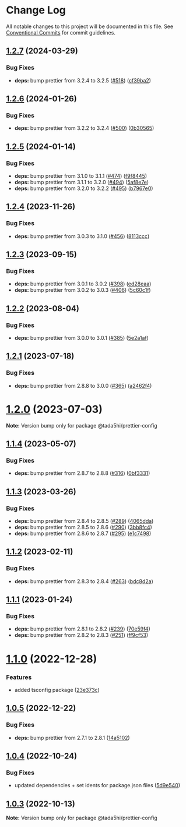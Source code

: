 # Change Log

All notable changes to this project will be documented in this file.
See [Conventional Commits](https://conventionalcommits.org) for commit guidelines.

## [1.2.7](https://github.com/tada5hi/javascript/compare/prettier-config-v1.2.6...prettier-config-v1.2.7) (2024-03-29)


### Bug Fixes

* **deps:** bump prettier from 3.2.4 to 3.2.5 ([#518](https://github.com/tada5hi/javascript/issues/518)) ([cf39ba2](https://github.com/tada5hi/javascript/commit/cf39ba22253ef123705776a1165d8c35671d53f2))

## [1.2.6](https://github.com/tada5hi/javascript/compare/prettier-config-v1.2.5...prettier-config-v1.2.6) (2024-01-26)


### Bug Fixes

* **deps:** bump prettier from 3.2.2 to 3.2.4 ([#500](https://github.com/tada5hi/javascript/issues/500)) ([0b30565](https://github.com/tada5hi/javascript/commit/0b30565b1808bce4b84b4269da5243266b87b8f4))

## [1.2.5](https://github.com/tada5hi/javascript/compare/prettier-config-v1.2.4...prettier-config-v1.2.5) (2024-01-14)


### Bug Fixes

* **deps:** bump prettier from 3.1.0 to 3.1.1 ([#474](https://github.com/tada5hi/javascript/issues/474)) ([f9f8445](https://github.com/tada5hi/javascript/commit/f9f8445dece26b8fe9e9bfdfc478edb9ba9c8edc))
* **deps:** bump prettier from 3.1.1 to 3.2.0 ([#494](https://github.com/tada5hi/javascript/issues/494)) ([5af8e7e](https://github.com/tada5hi/javascript/commit/5af8e7e631e757f62669190399ae213cbd7c52ed))
* **deps:** bump prettier from 3.2.0 to 3.2.2 ([#495](https://github.com/tada5hi/javascript/issues/495)) ([b7967e0](https://github.com/tada5hi/javascript/commit/b7967e03a4f778c1d6ae788efec136390ca0d3ed))

## [1.2.4](https://github.com/tada5hi/javascript/compare/@tada5hi/prettier-config@1.2.3...@tada5hi/prettier-config@1.2.4) (2023-11-26)


### Bug Fixes

* **deps:** bump prettier from 3.0.3 to 3.1.0 ([#456](https://github.com/tada5hi/javascript/issues/456)) ([8113ccc](https://github.com/tada5hi/javascript/commit/8113ccc94ecaae0a83e5cc92322be9e2fa887575))





## [1.2.3](https://github.com/tada5hi/javascript/compare/@tada5hi/prettier-config@1.2.2...@tada5hi/prettier-config@1.2.3) (2023-09-15)


### Bug Fixes

* **deps:** bump prettier from 3.0.1 to 3.0.2 ([#398](https://github.com/tada5hi/javascript/issues/398)) ([ed28eaa](https://github.com/tada5hi/javascript/commit/ed28eaa4d5318fb69ad84689c19634c0d1edd712))
* **deps:** bump prettier from 3.0.2 to 3.0.3 ([#406](https://github.com/tada5hi/javascript/issues/406)) ([5c60c1f](https://github.com/tada5hi/javascript/commit/5c60c1f0fab5553f1deb106277090eedd6d169c2))





## [1.2.2](https://github.com/tada5hi/javascript/compare/@tada5hi/prettier-config@1.2.1...@tada5hi/prettier-config@1.2.2) (2023-08-04)


### Bug Fixes

* **deps:** bump prettier from 3.0.0 to 3.0.1 ([#385](https://github.com/tada5hi/javascript/issues/385)) ([5e2a1af](https://github.com/tada5hi/javascript/commit/5e2a1afea277e58c57da447f0ddd0f4d1bc98f97))





## [1.2.1](https://github.com/tada5hi/javascript/compare/@tada5hi/prettier-config@1.2.0...@tada5hi/prettier-config@1.2.1) (2023-07-18)


### Bug Fixes

* **deps:** bump prettier from 2.8.8 to 3.0.0 ([#365](https://github.com/tada5hi/javascript/issues/365)) ([a2462f4](https://github.com/tada5hi/javascript/commit/a2462f4e19e6e4e2a97fc0a9504f5f66717cef16))





# [1.2.0](https://github.com/tada5hi/javascript/compare/@tada5hi/prettier-config@1.1.4...@tada5hi/prettier-config@1.2.0) (2023-07-03)

**Note:** Version bump only for package @tada5hi/prettier-config





## [1.1.4](https://github.com/tada5hi/javascript/compare/@tada5hi/prettier-config@1.1.3...@tada5hi/prettier-config@1.1.4) (2023-05-07)


### Bug Fixes

* **deps:** bump prettier from 2.8.7 to 2.8.8 ([#316](https://github.com/tada5hi/javascript/issues/316)) ([0bf3331](https://github.com/tada5hi/javascript/commit/0bf3331c8cdc8fc7cf27bf58989b176d6613a63a))





## [1.1.3](https://github.com/tada5hi/javascript/compare/@tada5hi/prettier-config@1.1.2...@tada5hi/prettier-config@1.1.3) (2023-03-26)


### Bug Fixes

* **deps:** bump prettier from 2.8.4 to 2.8.5 ([#289](https://github.com/tada5hi/javascript/issues/289)) ([4065dda](https://github.com/tada5hi/javascript/commit/4065dda1baab33aaa29ef3d258aac87a0d28f44e))
* **deps:** bump prettier from 2.8.5 to 2.8.6 ([#290](https://github.com/tada5hi/javascript/issues/290)) ([3bb8fc4](https://github.com/tada5hi/javascript/commit/3bb8fc44a439b83576b0a8a8787afe3c22759245))
* **deps:** bump prettier from 2.8.6 to 2.8.7 ([#295](https://github.com/tada5hi/javascript/issues/295)) ([e1c7498](https://github.com/tada5hi/javascript/commit/e1c7498bf9ce6fa4c8ff6279a2d06a60fb0cbe2a))





## [1.1.2](https://github.com/tada5hi/javascript/compare/@tada5hi/prettier-config@1.1.1...@tada5hi/prettier-config@1.1.2) (2023-02-11)


### Bug Fixes

* **deps:** bump prettier from 2.8.3 to 2.8.4 ([#263](https://github.com/tada5hi/javascript/issues/263)) ([bdc8d2a](https://github.com/tada5hi/javascript/commit/bdc8d2a78fd795e448849ca54701108d1bb844d5))





## [1.1.1](https://github.com/tada5hi/javascript/compare/@tada5hi/prettier-config@1.1.0...@tada5hi/prettier-config@1.1.1) (2023-01-24)


### Bug Fixes

* **deps:** bump prettier from 2.8.1 to 2.8.2 ([#239](https://github.com/tada5hi/javascript/issues/239)) ([70e59f4](https://github.com/tada5hi/javascript/commit/70e59f474d4a36a6f9c4e2ce63ddcb31757c47ef))
* **deps:** bump prettier from 2.8.2 to 2.8.3 ([#251](https://github.com/tada5hi/javascript/issues/251)) ([ff9cf53](https://github.com/tada5hi/javascript/commit/ff9cf5325d5f644bf14020268f24adaf22a53ffb))





# [1.1.0](https://github.com/tada5hi/javascript/compare/@tada5hi/prettier-config@1.0.5...@tada5hi/prettier-config@1.1.0) (2022-12-28)


### Features

* added tsconfig package ([23e373c](https://github.com/tada5hi/javascript/commit/23e373ce7eaaa63f977f09f789c57811f2d61c43))





## [1.0.5](https://github.com/tada5hi/javascript/compare/@tada5hi/prettier-config@1.0.4...@tada5hi/prettier-config@1.0.5) (2022-12-22)


### Bug Fixes

* **deps:** bump prettier from 2.7.1 to 2.8.1 ([14a5102](https://github.com/tada5hi/javascript/commit/14a5102d9e878b767988588ca77d909b46ca90ae))





## [1.0.4](https://github.com/tada5hi/javascript/compare/@tada5hi/prettier-config@1.0.3...@tada5hi/prettier-config@1.0.4) (2022-10-24)

### Bug Fixes

- updated dependencies + set idents for package.json files ([5d9e540](https://github.com/tada5hi/javascript/commit/5d9e540ea7e032194cfd913f7345d6ae7abe315e))

## [1.0.3](https://github.com/tada5hi/javascript/compare/@tada5hi/prettier-config@1.0.2...@tada5hi/prettier-config@1.0.3) (2022-10-13)

**Note:** Version bump only for package @tada5hi/prettier-config
